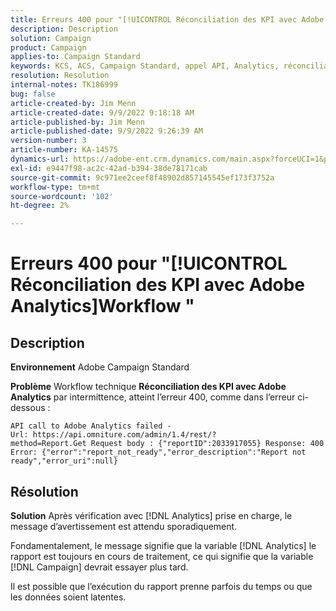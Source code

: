 ```yaml
---
title: Erreurs 400 pour "[!UICONTROL Réconciliation des KPI avec Adobe Analytics]Workflow "
description: Description
solution: Campaign
product: Campaign
applies-to: Campaign Standard
keywords: KCS, ACS, Campaign Standard, appel API, Analytics, réconciliation des KPI avec Adobe Analytics, erreur 400
resolution: Resolution
internal-notes: TK186999
bug: false
article-created-by: Jim Menn
article-created-date: 9/9/2022 9:18:18 AM
article-published-by: Jim Menn
article-published-date: 9/9/2022 9:26:39 AM
version-number: 3
article-number: KA-14575
dynamics-url: https://adobe-ent.crm.dynamics.com/main.aspx?forceUCI=1&pagetype=entityrecord&etn=knowledgearticle&id=90e43d53-2030-ed11-9db1-0022480866ad
exl-id: e9447f98-ac2c-42ad-b394-38de78171cab
source-git-commit: 9c971ee2ceef8f48902d857145545ef173f3752a
workflow-type: tm+mt
source-wordcount: '102'
ht-degree: 2%

---
```


# Erreurs 400 pour &quot;[!UICONTROL Réconciliation des KPI avec Adobe Analytics]Workflow &quot;

## Description


<b>Environnement</b>
Adobe Campaign Standard

<b>Problème</b>
Workflow technique <b>Réconciliation des KPI avec Adobe Analytics</b> par intermittence, atteint l’erreur 400, comme dans l’erreur ci-dessous :

```
API call to Adobe Analytics failed - Url: https://api.omniture.com/admin/1.4/rest/?method=Report.Get Request body : {"reportID":2033917055} Response: 400 Error: {"error":"report_not_ready","error_description":"Report not ready","error_uri":null}
```

## Résolution


<b>Solution</b>
Après vérification avec [!DNL Analytics] prise en charge, le message d’avertissement est attendu sporadiquement.

Fondamentalement, le message signifie que la variable [!DNL Analytics] le rapport est toujours en cours de traitement, ce qui signifie que la variable [!DNL Campaign] devrait essayer plus tard.

Il est possible que l’exécution du rapport prenne parfois du temps ou que les données soient latentes.
